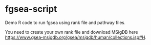 # fgsea-script

Demo R code to run fgsea using rank file and pathway files.

You need to create your own rank file and download MSigDB here https://www.gsea-msigdb.org/gsea/msigdb/human/collections.jsp#H.

